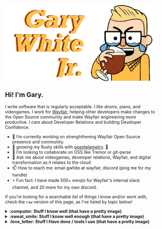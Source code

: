 ![banner](./assets/banner.gif)
## Hi! I'm Gary.

I write software that is regularly acceptable. I like drums, piano, and videogames. I work for [Wayfair](https://tech.wayfair.com/2020/11/the-rise-and-fall-of-gitlab-ci/), helping other developers make changes to the Open Source community and make Wayfair engineering more productive. I care about Developer Relations and building Developer Confidence.

- 🔭 I’m currently working on strenghthening Wayfair Open Source presence and community.
- 🌱 growing my Rusty skills with [opentelemetry](github.com/opentelemetry/opentelemetry-demo). 🦀
- 👯 I’m looking to collaborate on OSS like Tremor or git-parse
- 💬 Ask me about videogames, developer relations, Wayfair, and digital transformation as it relates to the cloud
- 📫 How to reach me: email gwhite at wayfair, discord (ping me for my handle)
- ⚡ Fun fact: I have made 500+ emojis for Wayfair's internal slack channel, and 20 more for my own discord.

If you're looking for a searchable list of things I know and/or work with, check the `raw` version of this page, as I've listed by topic below!

<details>
  <summary><b>:computer: Stuff I know well (that have a pretty image)</b></summary>
  <br/>

### Languages / Frameworks 
<code><img height="20" src="https://github.com/github/explore/blob/8ab80ade12d456bb34daaaaa405f87c264d3f9d3/topics/nodejs/nodejs.png" alt="nodejs"></code>
<code><img height="20" src="https://github.com/github/explore/blob/8ab80ade12d456bb34daaaaa405f87c264d3f9d3/topics/kubernetes/kubernetes.png" alt="Kubernetes Apps"></code>
<code><img height="20" src="https://github.com/github/explore/blob/8ab80ade12d456bb34daaaaa405f87c264d3f9d3/topics/javascript/javascript.png" alt="Javascript"></code>
<code><img height="20" src="https://github.com/github/explore/blob/8ab80ade12d456bb34daaaaa405f87c264d3f9d3/topics/java/java.png" alt="Java"></code>
<code><img height="20" src="https://github.com/github/explore/blob/8ab80ade12d456bb34daaaaa405f87c264d3f9d3/topics/html/html.png" alt="HTML5"></code>
<code><img height="20" src="https://github.com/github/explore/blob/8ab80ade12d456bb34daaaaa405f87c264d3f9d3/topics/gatsby/gatsby.png" alt="GatsbyJS"></code>
<code><img height="20" src="https://github.com/github/explore/blob/8ab80ade12d456bb34daaaaa405f87c264d3f9d3/topics/es6/es6.png" alt="ES6"></code>
<code><img height="20" src="https://github.com/github/explore/blob/8ab80ade12d456bb34daaaaa405f87c264d3f9d3/topics/css/css.png" alt="CSS3"></code>
<code><img height="20" src="https://github.com/github/explore/blob/8ab80ade12d456bb34daaaaa405f87c264d3f9d3/topics/angular/angular.png" alt="Angular"></code>
<code><img height="20" src="https://github.com/github/explore/blob/8ab80ade12d456bb34daaaaa405f87c264d3f9d3/topics/spring-boot/spring-boot.png" alt="Spring boot"></code>
<code><img height="20" src="https://github.com/github/explore/blob/8ab80ade12d456bb34daaaaa405f87c264d3f9d3/topics/redux/redux.png" alt="Redux"></code>
<code><img height="20" src="https://github.com/github/explore/blob/8ab80ade12d456bb34daaaaa405f87c264d3f9d3/topics/react/react.png" alt="React"></code>
<code><img height="20" src="https://getbootstrap.com/docs/5.0/assets/brand/bootstrap-logo-shadow.png" alt="BootStrap"></code>


### Config / Operations / Deploys
<code><img height="20" src="https://github.com/github/explore/blob/8ab80ade12d456bb34daaaaa405f87c264d3f9d3/topics/google-cloud/google-cloud.png" alt="Google Cloud"></code>
<code><img height="20" src="https://github.com/github/explore/blob/8ab80ade12d456bb34daaaaa405f87c264d3f9d3/topics/github/github.png" alt="GitHub"></code>
<code><img height="20" src="https://github.com/cloudfoundry/docs-bosh/blob/57f9da0042f4d34527a8ff0b17e0f9229ec83ffc/theme/assets/images/favicon.2776d0bae488.png" alt="BOSH"></code>
<code><img height="20" src="https://github.com/github/explore/blob/8ab80ade12d456bb34daaaaa405f87c264d3f9d3/topics/yaml/yaml.png" alt="YAML"></code>
<code><img height="20" src="https://github.com/github/explore/blob/8ab80ade12d456bb34daaaaa405f87c264d3f9d3/topics/webpack/webpack.png" alt="webpack"></code>
<code><img height="20" src="https://github.com/github/explore/blob/8ab80ade12d456bb34daaaaa405f87c264d3f9d3/topics/terraform/terraform.png" alt="terraform"></code>
<code><img height="20" src="https://docs.gitlab.com/assets/images/gitlab-logo.svg" alt="gitlab"></code>
<code><img height="20" src="https://github.com/github/explore/blob/8ab80ade12d456bb34daaaaa405f87c264d3f9d3/topics/concourse-ci/concourse-ci.png" alt="Concourse CI"></code>
<code><img height="20" src="https://github.com/github/explore/blob/8ab80ade12d456bb34daaaaa405f87c264d3f9d3/topics/docker/docker.png" alt="Docker"></code>


<!-- 
NodeJS, NPM, Kubernetes Dev, BOSH,
Javascript, Java, HTML5, Google Cloud,
GitHub Administration, GitHub Enterprise, GitHub,
GatsbyJS, Docker, concourse, css, angular, yaml, webpack
terraform, Spring Boot, Redux, Bootstrap, React, GitLab
-->
</details>

<details>
  <summary><b>:sweat_smile: Stuff I know well enough (that have a pretty image)</b></summary>
  <br/>

### Language / Frameworks
<code><img height="20" src="https://github.com/github/explore/blob/8ab80ade12d456bb34daaaaa405f87c264d3f9d3/topics/rust/rust.png" alt="Rust"></code>
<code><img height="20" src="https://github.com/github/explore/blob/8ab80ade12d456bb34daaaaa405f87c264d3f9d3/topics/maven/maven.png" alt="Maven"></code>
<code><img height="20" src="https://github.com/github/explore/blob/8ab80ade12d456bb34daaaaa405f87c264d3f9d3/topics/jquery/jquery.png" alt="jquery"></code>
<code><img height="20" src="https://github.com/github/explore/blob/8ab80ade12d456bb34daaaaa405f87c264d3f9d3/topics/cordova/cordova.png" alt="Cordova"></code>
<code><img height="20" src="https://github.com/github/explore/blob/8ab80ade12d456bb34daaaaa405f87c264d3f9d3/topics/ansible/ansible.png" alt="Ansible"></code>
<code><img height="20" src="https://github.com/github/explore/blob/8ab80ade12d456bb34daaaaa405f87c264d3f9d3/topics/spring/spring.png" alt="Spring"></code>
<code><img height="20" src="https://github.com/github/explore/blob/8ab80ade12d456bb34daaaaa405f87c264d3f9d3/topics/ruby/ruby.png" alt="Ruby"></code>
<code><img height="20" src="https://github.com/github/explore/blob/8ab80ade12d456bb34daaaaa405f87c264d3f9d3/topics/python/python.png" alt="python"></code>
<code><img height="20" src="https://github.com/github/explore/blob/8ab80ade12d456bb34daaaaa405f87c264d3f9d3/topics/rails/rails.png" alt="Rails"></code>


### Config / Operations / Deploys
<code><img height="20" src="https://github.com/github/explore/blob/8ab80ade12d456bb34daaaaa405f87c264d3f9d3/topics/kubernetes/kubernetes.png" alt="Kubernetes Administration"></code>
<code><img height="20" src="https://github.com/github/explore/blob/8ab80ade12d456bb34daaaaa405f87c264d3f9d3/topics/jenkins/jenkins.png" alt="Jenkins"></code>
<code><img height="20" src="https://github.com/github/explore/blob/8ab80ade12d456bb34daaaaa405f87c264d3f9d3/topics/nginx/nginx.png" alt="nginx"></code>
<code><img height="20" src="https://github.com/github/explore/blob/8ab80ade12d456bb34daaaaa405f87c264d3f9d3/topics/heroku/heroku.png" alt="Heroku"></code>
<code><img height="20" src="https://www.postgresql.org/media/img/about/press/elephant.png" alt="postgresql"></code>

<!-- 
NGINX, Maven, Kubernetes Operations/Admin,
jquery, jenkins, heroku, cordova, ansible, spring
Rust, Ruby, Python, Rails
-->
</details>

<details>
  <summary><b>:love_letter: Stuff I Have done / tools I use (that have a pretty image)</b></summary>
  <br/>

<code><img height="20" src="https://github.com/github/explore/blob/8ab80ade12d456bb34daaaaa405f87c264d3f9d3/topics/hacktoberfest/hacktoberfest.png" alt="Hacktoberfest"></code>
<code><img height="20" src="https://github.com/github/explore/blob/main/topics/firefox/firefox.png" alt="Firefox"></code>
<code><img height="20" src="https://github.com/github/explore/blob/8ab80ade12d456bb34daaaaa405f87c264d3f9d3/topics/ethereum/ethereum.png" alt="Ethereum Smart Contracts"></code>
<code><img height="20" src="https://github.com/github/explore/blob/8ab80ade12d456bb34daaaaa405f87c264d3f9d3/topics/eslint/eslint.png" alt="eslint"></code>
<code><img height="20" src="https://github.com/github/explore/blob/8ab80ade12d456bb34daaaaa405f87c264d3f9d3/topics/discord/discord.png" alt="Discord"></code>
<code><img height="20" src="https://github.com/github/explore/blob/8ab80ade12d456bb34daaaaa405f87c264d3f9d3/topics/deno/deno.png" alt="Deno"></code>
<code><img height="20" src="https://github.com/github/explore/blob/8ab80ade12d456bb34daaaaa405f87c264d3f9d3/topics/wordpress/wordpress.png" alt="Wordpress"></code>
<code><img height="20" src="https://github.com/github/explore/blob/8ab80ade12d456bb34daaaaa405f87c264d3f9d3/topics/visual-studio-code/visual-studio-code.png" alt="vscode"></code>
<code><img height="20" src="https://github.com/github/explore/blob/8ab80ade12d456bb34daaaaa405f87c264d3f9d3/topics/vim/vim.png" alt="VIM"></code>
<code><img height="20" src="https://github.com/github/explore/blob/8ab80ade12d456bb34daaaaa405f87c264d3f9d3/topics/raspberry-pi/raspberry-pi.png" alt="Raspberry Pi"></code>
<a href="https://pi-hole.net"><code><img height="20" src="https://pi-hole.net/wp-content/uploads/2016/12/Vortex-R.png" alt="pi-hole"></code></a>
<code><img height="20" src="https://git-scm.com/favicon.ico" alt="Git"></code>
<code><img height="20" src="https://www.gimp.org/images/frontpage/wilber-big.png" alt="GIMP"></code>

<!-- 
Hacktoberfest, Firefox, Ethereum Smart Contracts, eslint,
Discord, Wordpress, Deno, vscode, vim. Pi-Hole, Git, Raspberry Pi,
GIMP
-->
</details>
